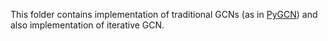 This folder contains implementation of traditional GCNs (as in [PyGCN](https://github.com/tkipf/pygcn)) and also implementation of iterative GCN.<br>